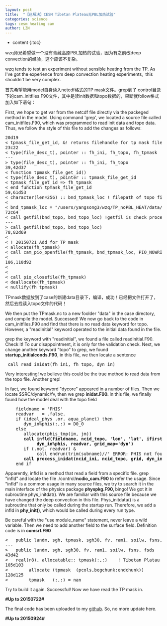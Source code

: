 ```yaml
---
layout: post
title:  "【已解决】CESM Tibetan Plateau无PBL加热试验" 
categories: science
tags: cesm heating cam
author: LZN
---
```


* content
{:toc}

wzq师兄希望做一个没有青藏高原PBL加热的试验，因为有之前改deep convection的经验，这个应该不复杂。

wzq tends to test an experiment without sensible heating from the TP. As I've got the experience from deep convection heating experiments,  this shouldn't be very complex.

首先希望能用model自身读入netcdf格式的TP mask文件。grep到了 control目录下的cam_initfiles.F90文件，其中是读init数据和topo数据的，果断就follow格式加入如下语句：

First, we hope to get var from the netcdf file directly via the packeged method in the model. Using command 'grep', we located a source file called cam_initfiles.F90, which was programmed to read init data and topo data. Thus, we follow the style of this file to add the changes as follows:
<pre>20d19
&lt; tpmask_file_get_id, &amp;! returns filehandle for tp mask file
23c22
&lt; type(file_desc_t), pointer :: fh_ini, fh_topo, fh_tpmask
---
&gt; type(file_desc_t), pointer :: fh_ini, fh_topo
39,42d37
&lt; function tpmask_file_get_id()
&lt; type(file_desc_t), pointer :: tpmask_file_get_id
&lt; tpmask_file_get_id =&gt; fh_tpmask
&lt; end function tpmask_file_get_id
59,61d53
&lt; character(len=256) :: bnd_tpmask_loc ! filepath of topo file on local disk
&lt;
&lt; bnd_tpmask_loc = "/users/yangsong3/wzq/TP_noPBL_HEAT/data/TPmask.nc"
72c64
&lt; call getfil(bnd_topo, bnd_topo_loc) !getfil is check process
---
&gt; call getfil(bnd_topo, bnd_topo_loc)
78,82d69
&lt;
&lt; ! 20150721 Add for TP mask
&lt; allocate(fh_tpmask)
&lt; call cam_pio_openfile(fh_tpmask, bnd_tpmask_loc, PIO_NOWRITE)
&lt;
106,110d92
&lt;
&lt;
&lt; call pio_closefile(fh_tpmask)
&lt; deallocate(fh_tpmask)
&lt; nullify(fh_tpmask)</pre>
TPmask数据放到了case的新建data目录下，编译，成功！已经把文件打开了，然后去找读入topo文件的代码！<code></code>

We then put the TPmask.nc to a new foolder "data" in the case directory, and compile the model. Successed! We now go back to the code in cam_initfiles.F90 and find that there is no read data keyword for topo. However, a "readinitial" keyword operated to the initial data found in the file.

grep the keyword with "readinitial", we found a file called readinitial.F90. Check it! To our disappointment, it is only for the validation check. Next, we change another keyword "topo" to grep, we found <strong>startup_initialconds.F90</strong>, in this file, we then locate a sentence
<pre> call read_inidat(fh_ini, fh_topo, dyn_in)</pre>
Very interesting! we believe this could be the true method to read data from the topo file. Another grep!

In fact, we found keyword "dycore" appeared in a number of files. Then we locate $SRC/dynamic/fv, then we grep <strong>inidat.F90. </strong>In this file, we finally found how the model deal with the topo field
<pre>    fieldname = 'PHIS'
    readvar   = .false.
    if (ideal_phys .or. aqua_planet) then
       dyn_in%phis(:,:) = D0_0
    else
       allocate(phis_tmp(im, jm))
       <strong>call infld(fieldname, ncid_topo, 'lon', 'lat', ifirstxy, ilastxy, jfirstxy, jlastxy, &amp;</strong>
<strong>            dyn_in%phis, readvar, grid_map='dyn')</strong>
       if (.not. readvar) &amp;
            call endrun(trim(subname)//' ERROR: PHIS not found on topo dataset.')
      <strong> call process_inidat(ncid_ini, ncid_topo, grid, dyn_in, 'PHIS')</strong>
    end if</pre>
Apparently, infld is a method that read a field from a specific file. grep "infld" and locate the file ./control/<strong>ncdio_cam.F90 </strong>to refer the usage. Since "infld" is a common usage in many source files, we try to search it in the main interface of the physics package <strong>physpkg.F90, </strong>bingo! We got it in subroutine phys_initdat(). We are familiar with this source file because we have changed the deep convection in this file. Phys_initdata() is a subroutine that only be called during the startup run. Therefore, we add a infld in <strong>phy_init()</strong>, which would be called during every run type.

Be careful with the "use module_name" statement, never leave a wild variable. Then we need to add another field to the surface field. Definition code is in <strong>comsrf.F90</strong>
<pre>&lt;   public landm, sgh, tpmask, sgh30, fv, ram1, soilw, fsns, fsds
---
&gt;   public landm, sgh, sgh30, fv, ram1, soilw, fsns, fsds
43d42
&lt;   real(r8), allocatable:: tpmask(:,:)    ! Tibetan Platau Mask flag
105d103
&lt;        allocate (tpmask  (pcols,begchunk:endchunk))
128d125
&lt;        tpmask   (:,:) = nan</pre>
Try to build it again. Successful! Now we have read the TP mask in.

<strong>#Up to 20150722#</strong>

The final code has been uploaded to my <a href="https://github.com/Novarizark/project/tree/master/TP_HEAT_wzq-2015/SourceMods/src.cam">github</a>. So, no more update here.

<strong>#Up to 20150924#</strong>
